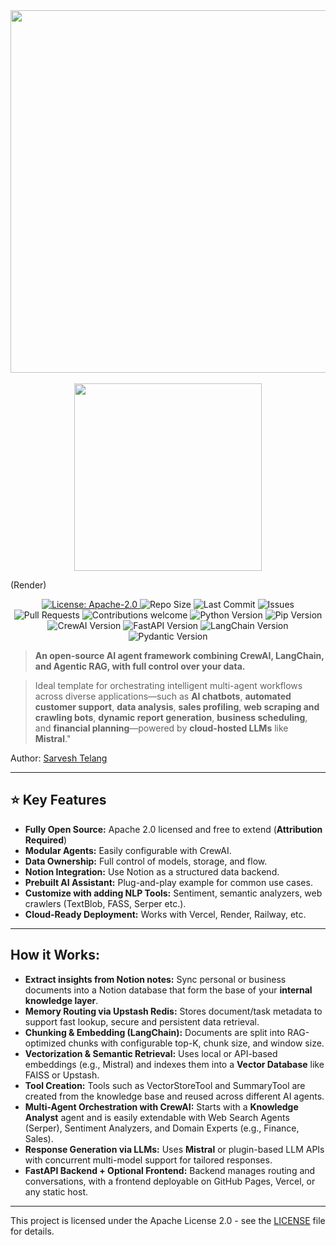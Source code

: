 <div align="center">
  <img src="https://github.com/user-attachments/assets/9e3fbb5b-9eda-4eef-89cf-fc60f7a00e17" width="580"/>
  <br><br>
  <img src="https://github.com/user-attachments/assets/fb78973b-0d60-40ba-acda-c82dd9f86b38" width="300"/>
</div>

(Render)

<p align="center">
  <a href="https://www.apache.org/licenses/LICENSE-2.0">
    <img src="https://img.shields.io/badge/License-Apache_2.0-blue.svg" alt="License: Apache-2.0" />
  </a>
  <img src="https://img.shields.io/github/repo-size/SarveshBTelang/True-Notion-AI" alt="Repo Size" />
  <img src="https://img.shields.io/github/last-commit/SarveshBTelang/True-Notion-AI" alt="Last Commit" />
  <img src="https://img.shields.io/github/issues/SarveshBTelang/True-Notion-AI" alt="Issues" />
  <img src="https://img.shields.io/github/issues-pr/SarveshBTelang/True-Notion-AI" alt="Pull Requests" />
  <img src="https://img.shields.io/badge/contributions-welcome-brightgreen.svg" alt="Contributions welcome" />
  <img src="https://img.shields.io/badge/python-3.10.0-blue" alt="Python Version" />
  <img src="https://img.shields.io/badge/pip-25.1-blue" alt="Pip Version" />
  <img src="https://img.shields.io/badge/crewai-0.120.1-blue" alt="CrewAI Version" />
  <img src="https://img.shields.io/badge/fastapi-0.115.12-blue" alt="FastAPI Version" />
  <img src="https://img.shields.io/badge/langchain-0.3.25-blue" alt="LangChain Version" />
  <img src="https://img.shields.io/badge/pydantic-2.11.4-blue" alt="Pydantic Version" />
</p>

> **An open-source AI agent framework combining CrewAI, LangChain, and Agentic RAG, with full control over your data.**

> Ideal template for orchestrating intelligent multi-agent workflows across diverse applications—such as **AI chatbots**, **automated customer support**, **data analysis**, **sales profiling**, **web scraping and crawling bots**, **dynamic report generation**, **business scheduling**, and **financial planning**—powered by **cloud-hosted LLMs** like **Mistral**."

Author: [Sarvesh Telang](https://www.linkedin.com/in/sarvesh-telang-17916448/)

---

## ⭐ Key Features

- **Fully Open Source:** Apache 2.0 licensed and free to extend (**Attribution Required**)
- **Modular Agents:** Easily configurable with CrewAI.
- **Data Ownership:** Full control of models, storage, and flow.
- **Notion Integration:** Use Notion as a structured data backend.
- **Prebuilt AI Assistant:** Plug-and-play example for common use cases.
- **Customize with adding NLP Tools:** Sentiment, semantic analyzers, web crawlers (TextBlob, FASS, Serper etc.).
- **Cloud-Ready Deployment:** Works with Vercel, Render, Railway, etc.

---

## How it Works:

- **Extract insights from Notion notes:** Sync personal or business documents into a Notion database that form the base of your **internal knowledge layer**.
- **Memory Routing via Upstash Redis:** Stores document/task metadata to support fast lookup, secure and persistent data retrieval.
- **Chunking & Embedding (LangChain):** Documents are split into RAG-optimized chunks with configurable top-K, chunk size, and window size.
- **Vectorization & Semantic Retrieval:** Uses local or API-based embeddings (e.g., Mistral) and indexes them into a **Vector Database** like FAISS or Upstash.
- **Tool Creation:** Tools such as VectorStoreTool and SummaryTool are created from the knowledge base and reused across different AI agents.
- **Multi-Agent Orchestration with CrewAI:** Starts with a **Knowledge Analyst** agent and is easily extendable with Web Search Agents (Serper), Sentiment Analyzers, and Domain Experts (e.g., Finance, Sales).
- **Response Generation via LLMs:** Uses **Mistral** or plugin-based LLM APIs with concurrent multi-model support for tailored responses.
- **FastAPI Backend + Optional Frontend:** Backend manages routing and conversations, with a frontend deployable on GitHub Pages, Vercel, or any static host.

---






This project is licensed under the Apache License 2.0 - see the [LICENSE](LICENSE) file for details.


